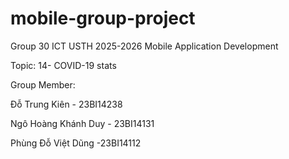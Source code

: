 # mobile-group-project
Group 30 ICT USTH 2025-2026 Mobile Application Development

Topic: 14- COVID-19 stats

Group Member:

Đỗ Trung Kiên - 23BI14238

Ngô Hoàng Khánh Duy - 23BI14131

Phùng Đỗ Việt Dũng -23BI14112
